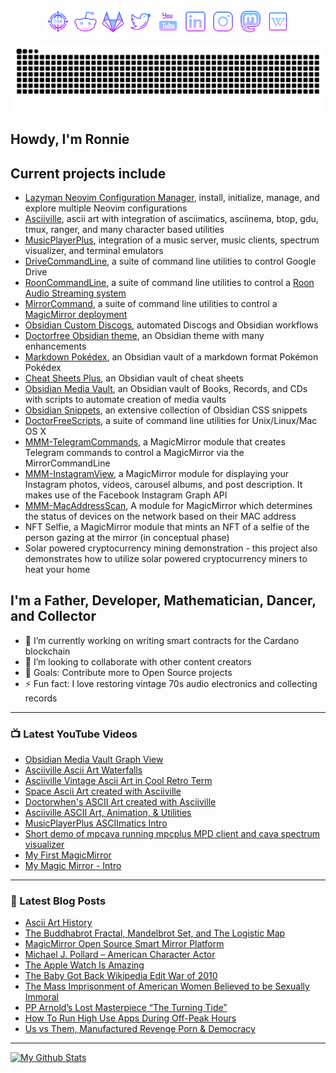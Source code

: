 <p align="center">
  <a href="https://ronrecord.com"><img align="center" height="40" src="icons/domain.png"/></a>
  <a href="https://www.reddit.com/user/No-Blackberry-3160"><img align="center" height="40" src="icons/reddit.png"/></a>
  <a href="https://gitlab.com/doctorfree"><img align="center" height="40" src="icons/gitlab.png"/></a>
  <a href="https://twitter.com/ronrecord"><img align="center" height="40" src="icons/twitter.png"/></a>
  <a href="https://youtube.com/c/doctorfree"><img align="center" height="40" src="icons/youtube.png"/></a>
  <a href="https://linkedin.com/in/ronrecord"><img align="center" height="40" src="icons/linkedin.png"/></a>
  <a href="https://instagram.com/doctorfree"><img align="center" height="40" src="icons/instagram.png"/></a>
  <a href="https://noc.social/@doctorwhen"><img align="center" height="40" src="icons/mastodon.png"/></a>
  <a href="https://en.wikipedia.org/wiki/User:Doctorfree"><img align="center" height="40" src="icons/wikipedia.png"/></a>
</p>
<p align="center">
  <img width="600" src="https://raw.githubusercontent.com/doctorfree/doctorfree/assets/github-snake-dark.svg" />
</p>

## Howdy, I'm Ronnie

## Current projects include

- [Lazyman Neovim Configuration Manager](https://github.com/doctorfree/nvim-lazyman#readme), install, initialize, manage, and explore multiple Neovim configurations
- [Asciiville](https://github.com/doctorfree/Asciiville#readme), ascii art with integration of asciimatics, asciinema, btop, gdu, tmux, ranger, and many character based utilities
- [MusicPlayerPlus](https://github.com/doctorfree/MusicPlayerPlus#readme), integration of a music server, music clients, spectrum visualizer, and terminal emulators
- [DriveCommandLine](https://github.com/doctorfree/DriveCommandLine#readme), a suite of command line utilities to control Google Drive
- [RoonCommandLine](https://github.com/doctorfree/RoonCommandLine#readme), a suite of command line utilities to control a [Roon Audio Streaming system](https://roonlabs.com/)
- [MirrorCommand](https://github.com/doctorfree/MirrorCommand#readme), a suite of command line utilities to control a [MagicMirror deployment](https://magicmirror.builders/)
- [Obsidian Custom Discogs](https://github.com/doctorfree/Obsidian-Custom-Discogs#readme), automated Discogs and Obsidian workflows
- [Doctorfree Obsidian theme](https://github.com/doctorfree/Obsidian-Doctorfree#readme), an Obsidian theme with many enhancements
- [Markdown Pokédex](https://github.com/doctorfree/Pokedex-Markdown#readme), an Obsidian vault of a markdown format Pokémon Pokédex
- [Cheat Sheets Plus](https://github.com/doctorfree/cheat-sheets-plus#readme), an Obsidian vault of cheat sheets
- [Obsidian Media Vault](https://github.com/doctorfree/Obsidian-Media-Vault#readme), an Obsidian vault of Books, Records, and CDs with scripts to automate creation of media vaults
- [Obsidian Snippets](https://github.com/doctorfree/Obsidian-Snippets#readme), an extensive collection of Obsidian CSS snippets
- [DoctorFreeScripts](https://github.com/doctorfree/DoctorFreeScripts#readme), a suite of command line utilities for Unix/Linux/Mac OS X
- [MMM-TelegramCommands](https://gitlab.com/doctorfree/MMM-TelegramCommands), a MagicMirror module that creates Telegram commands to control a MagicMirror via the MirrorCommandLine
- [MMM-InstagramView](https://gitlab.com/doctorfree/MMM-InstagramView), a MagicMirror module for displaying your Instagram photos, videos, carousel albums, and post description. It makes use of the Facebook Instagram Graph API
- [MMM-MacAddressScan](https://gitlab.com/doctorfree/MMM-MacAddressScan), A module for MagicMirror which determines the status of devices on the network based on their MAC address
- NFT Selfie, a MagicMirror module that mints an NFT of a selfie of the person gazing at the mirror (in conceptual phase)
- Solar powered cryptocurrency mining demonstration - this project also demonstrates how to utilize solar powered cryptocurrency miners to heat your home

## I'm a Father, Developer, Mathematician, Dancer, and Collector

- 🔭 I’m currently working on writing smart contracts for the Cardano blockchain
- 👯 I’m looking to collaborate with other content creators
- 🥅 Goals: Contribute more to Open Source projects
- ⚡ Fun fact: I love restoring vintage 70s audio electronics and collecting records

---

### 📺 Latest YouTube Videos

<!-- YOUTUBE:START -->
- [Obsidian Media Vault Graph View](https://www.youtube.com/watch?v=a3PrNh2Xntw)
- [Asciiville Ascii Art Waterfalls](https://www.youtube.com/watch?v=PdSI9YNBJ5A)
- [Asciiville Vintage Ascii Art in Cool Retro Term](https://www.youtube.com/watch?v=lDKJB8OOmaw)
- [Space Ascii Art created with Asciiville](https://www.youtube.com/watch?v=DZV69SYLvc4)
- [Doctorwhen&#39;s ASCII Art created with Asciiville](https://www.youtube.com/watch?v=HQPvfJGo4VA)
- [Asciiville ASCII Art, Animation, &amp; Utilities](https://www.youtube.com/watch?v=t5bfVqqDvI0)
- [MusicPlayerPlus ASCIImatics Intro](https://www.youtube.com/watch?v=r7XLA9tO45Q)
- [Short demo of mpcava running mpcplus MPD client and cava spectrum visualizer](https://www.youtube.com/watch?v=y2yaHm04ELM)
- [My First MagicMirror](https://www.youtube.com/watch?v=oyKl6JpFHlw)
- [My Magic Mirror - Intro](https://www.youtube.com/watch?v=c6mqFXFktRk)
<!-- YOUTUBE:END -->

---

### 📕 Latest Blog Posts

<!-- BLOG-POST-LIST:START -->
- [Ascii Art History](https://blog.ronrecord.com/index.php/2022/05/27/ascii-art-history/)
- [The Buddhabrot Fractal, Mandelbrot Set, and The Logistic Map](https://blog.ronrecord.com/index.php/2020/03/06/the-buddhabrot-fractal-mandelbrot-set-and-the-logistic-map/)
- [MagicMirror Open Source Smart Mirror Platform](https://blog.ronrecord.com/index.php/2020/02/18/magicmirror-open-source-smart-mirror-platform/)
- [Michael J. Pollard – American Character Actor](https://blog.ronrecord.com/index.php/2019/11/22/michael-j-pollard-american-character-actor/)
- [The Apple Watch Is Amazing](https://blog.ronrecord.com/index.php/2019/11/20/the-apple-watch-is-amazing/)
- [The Baby Got Back Wikipedia Edit War of 2010](https://blog.ronrecord.com/index.php/2019/04/15/the-baby-got-back-wikipedia-edit-war-of-2010/)
- [The Mass Imprisonment of American Women Believed to be Sexually Immoral](https://blog.ronrecord.com/index.php/2019/03/31/the-mass-imprisonment-of-american-women-believed-to-be-sexually-immoral/)
- [PP Arnold’s Lost Masterpiece “The Turning Tide”](https://blog.ronrecord.com/index.php/2019/03/29/pp-arnolds-lost-masterpiece-the-turning-tide/)
- [How To Run High Use Apps During Off-Peak Hours](https://blog.ronrecord.com/index.php/2019/03/29/how-to-run-high-use-apps-during-off-peak-hours/)
- [Us vs Them, Manufactured Revenge Porn &amp; Democracy](https://blog.ronrecord.com/index.php/2019/03/19/us-vs-them-manufactured-revenge-porn-democracy/)
<!-- BLOG-POST-LIST:END -->

---

[![My Github Stats](https://awesome-github-stats.azurewebsites.net/user-stats/doctorfree?theme=tokyonight&Ring=DD2727&Border=13DD57&Text=DD2727&cardType=github)](https://git.io/awesome-stats-card)
